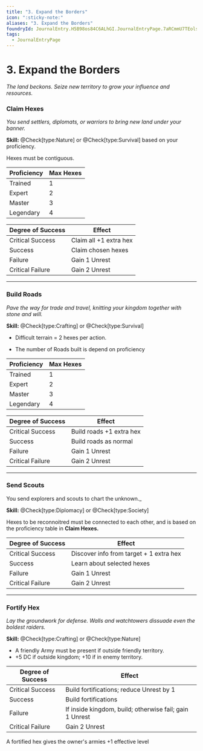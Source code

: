 ```yaml
---
title: "3. Expand the Borders"
icon: ":sticky-note:"
aliases: "3. Expand the Borders"
foundryId: JournalEntry.H5B98os84C6ALhGI.JournalEntryPage.7aRCmmU7TEolsZPO
tags:
  - JournalEntryPage
---
```


# 3. Expand the Borders
_The land beckons. Seize new territory to grow your influence and resources._

### **Claim Hexes**

_You send settlers, diplomats, or warriors to bring new land under your banner._

**Skill:** @Check\[type:Nature\] or @Check\[type:Survival\] based on your proficiency.

Hexes must be contiguous.

| Proficiency | Max Hexes |
| ----------- | --------- |
| Trained     | 1         |
| Expert      | 2         |
| Master      | 3         |
| Legendary   | 4         |

| Degree of Success | Effect |
| --- | --- |
| Critical Success | Claim all +1 extra hex |
| Success | Claim chosen hexes |
| Failure | Gain 1 Unrest |
| Critical Failure | Gain 2 Unrest |

* * *

### **Build Roads**

_Pave the way for trade and travel, knitting your kingdom together with stone and will._

**Skill:** @Check\[type:Crafting\] or @Check\[type:Survival\]

*   Difficult terrain = 2 hexes per action.

*   The number of Roads built is depend on proficiency

| Proficiency | Max Hexes |
| ----------- | --------- |
| Trained     | 1         |
| Expert      | 2         |
| Master      | 3         |
| Legendary   | 4         |

| Degree of Success | Effect                   |
| ----------------- | ------------------------ |
| Critical Success  | Build roads +1 extra hex |
| Success           | Build roads as normal    |
| Failure           | Gain 1 Unrest            |
| Critical Failure  | Gain 2 Unrest            |

* * *

### **Send Scouts**

You send explorers and scouts to chart the unknown._

**Skill:** @Check\[type:Diplomacy\] or @Check\[type:Society\]

Hexes to be reconnoitred must be connected to each other, and is based on the proficiency table in **Claim Hexes.**

| Degree of Success | Effect                                  |
| ----------------- | --------------------------------------- |
| Critical Success  | Discover info from target + 1 extra hex |
| Success           | Learn about selected hexes              |
| Failure           | Gain 1 Unrest                           |
| Critical Failure  | Gain 2 Unrest                           |

* * *

### **Fortify Hex**

_Lay the groundwork for defense. Walls and watchtowers dissuade even the boldest raiders._

**Skill:** @Check\[type:Crafting\] or @Check\[type:Nature\]

*   A friendly Army must be present if outside friendly territory.
*   +5 DC if outside kingdom; +10 if in enemy territory.

| Degree of Success | Effect                                                  |
| ----------------- | ------------------------------------------------------- |
| Critical Success  | Build fortifications; reduce Unrest by 1                |
| Success           | Build fortifications                                    |
| Failure           | If inside kingdom, build; otherwise fail; gain 1 Unrest |
| Critical Failure  | Gain 2 Unrest                                           |

A fortified hex gives the owner's armies +1 effective level